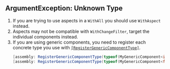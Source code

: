 ## ArgumentException: Unknown Type

1. If you are trying to use aspects in a `WithAll` you should use `WithAspect` instead.
1. Aspects may not be compatible with `WithChangeFilter`, target the individual components instead.
1. If you are using generic components, you need to register each concrete type you use with [`[RegisterGenericComponentType]`](https://docs.unity3d.com/Packages/com.unity.entities@latest/index.html?subfolder=/api/Unity.Entities.RegisterGenericComponentTypeAttribute.html).  
   ```csharp 
   [assembly: RegisterGenericComponentType(typeof(MyGenericComponent<int>))]
   [assembly: RegisterGenericComponentType(typeof(MyGenericComponent<float>))]
   ```
